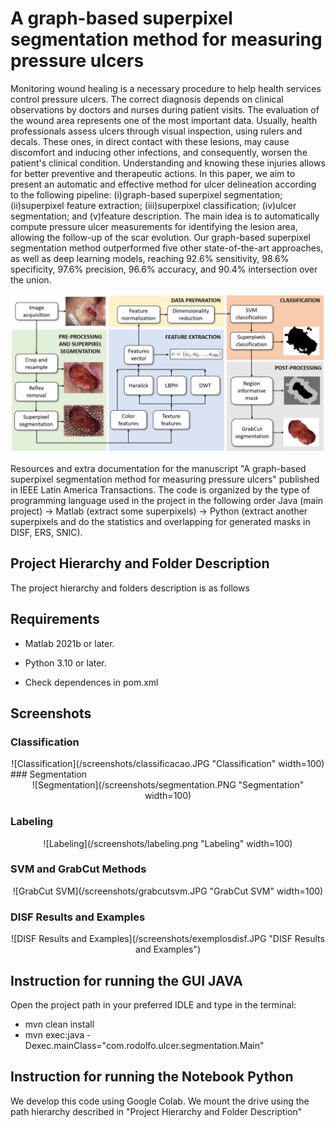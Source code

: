 # A graph-based superpixel segmentation method for measuring pressure ulcers

Monitoring wound healing is a necessary procedure to help health services control pressure ulcers. The correct diagnosis depends on clinical observations by doctors and nurses during patient visits. The evaluation of the wound area represents one of the most important data. Usually, health professionals assess ulcers through visual inspection, using rulers and decals. These ones, in direct contact with these lesions, may cause discomfort and inducing other infections, and consequently, worsen the patient's clinical condition. Understanding and knowing these injuries allows for better preventive and therapeutic actions. In this paper, we aim to present an automatic and effective method for ulcer delineation according to the following pipeline: (i)graph-based superpixel segmentation; (ii)superpixel feature extraction; (iii)superpixel classification; (iv)ulcer segmentation; and (v)feature description. The main idea is to automatically compute pressure ulcer measurements for identifying the lesion area, allowing the follow-up of the scar evolution.  Our graph-based superpixel segmentation method outperformed five other state-of-the-art approaches, as well as deep learning models, reaching 92.6% sensitivity, 98.6% specificity, 97.6% precision, 96.6% accuracy, and 90.4% intersection over the union.

![Methodology](/screenshots/method.JPG "Methodology")

Resources and extra documentation for the manuscript "A graph-based superpixel segmentation method for measuring pressure ulcers" published in IEEE Latin America Transactions. The code is organized by the type of programming language used in the project in the following order Java (main project) -> Matlab (extract some superpixels) -> Python (extract another superpixels and do the statistics and overlapping for generated masks in DISF, ERS, SNIC). 

## Project Hierarchy  and Folder Description

The project hierarchy and folders description is as follows

## Requirements

- Matlab 2021b or later.
- Python 3.10 or later.

- Check dependences in pom.xml

## Screenshots
### Classification
<div align="center">
![Classification](/screenshots/classificacao.JPG "Classification" width=100)
</div>
### Segmentation
<div align="center">
![Segmentation](/screenshots/segmentation.PNG "Segmentation" width=100)
</div>

### Labeling
<div align="center">
![Labeling](/screenshots/labeling.png "Labeling"  width=100)
</div>

### SVM and GrabCut Methods
<div align="center">
![GrabCut SVM](/screenshots/grabcutsvm.JPG "GrabCut SVM"  width=100)
</div>

### DISF Results and Examples
<div align="center">
![DISF Results and Examples](/screenshots/exemplosdisf.JPG "DISF Results and Examples")
</div>

## Instruction for running the GUI JAVA

Open the project path in your preferred IDLE and type in the terminal:
- mvn clean install
- mvn exec:java -Dexec.mainClass="com.rodolfo.ulcer.segmentation.Main"

## Instruction for running the Notebook Python

We develop this code using Google Colab.
We mount the drive using the path hierarchy described in "Project Hierarchy  and Folder Description"
